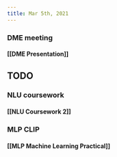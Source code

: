 ```yaml
---
title: Mar 5th, 2021
---
```


### DME meeting
#### [[DME Presentation]]
## TODO
### NLU coursework
#### [[NLU Coursework 2]]
### MLP CLIP
#### [[MLP Machine Learning Practical]]
